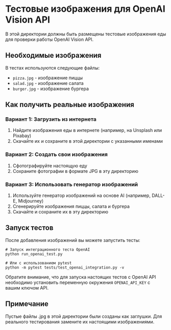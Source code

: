 # Тестовые изображения для OpenAI Vision API

В этой директории должны быть размещены тестовые изображения еды для проверки работы OpenAI Vision API.

## Необходимые изображения

В тестах используются следующие файлы:
- `pizza.jpg` - изображение пиццы
- `salad.jpg` - изображение салата
- `burger.jpg` - изображение бургера

## Как получить реальные изображения

### Вариант 1: Загрузить из интернета
1. Найдите изображения еды в интернете (например, на Unsplash или Pixabay)
2. Скачайте их и сохраните в этой директории с указанными именами

### Вариант 2: Создать свои изображения
1. Сфотографируйте настоящую еду
2. Сохраните фотографии в формате JPG в эту директорию

### Вариант 3: Использовать генератор изображений
1. Используйте генератор изображений на основе AI (например, DALL-E, Midjourney)
2. Сгенерируйте изображения пиццы, салата и бургера
3. Скачайте и сохраните их в эту директорию

## Запуск тестов

После добавления изображений вы можете запустить тесты:

```
# Запуск интеграционного теста OpenAI
python run_openai_test.py

# Или с использованием pytest
python -m pytest tests/test_openai_integration.py -v
```

Обратите внимание, что для запуска настоящих тестов с OpenAI API необходимо установить переменную окружения `OPENAI_API_KEY` с вашим ключом API.

## Примечание

Пустые файлы .jpg в этой директории были созданы как заглушки. Для реального тестирования замените их настоящими изображениями.